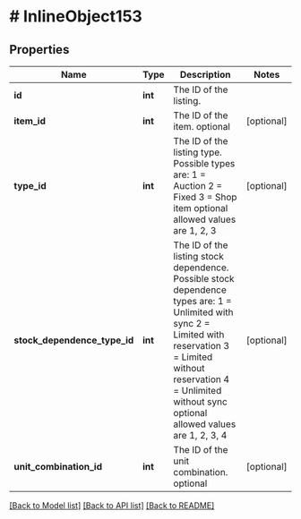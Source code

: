 # # InlineObject153

## Properties

Name | Type | Description | Notes
------------ | ------------- | ------------- | -------------
**id** | **int** | The ID of the listing. | 
**item_id** | **int** | The ID of the item. optional | [optional] 
**type_id** | **int** | The ID of the listing type. Possible types are:      1 &#x3D; Auction     2 &#x3D; Fixed     3 &#x3D; Shop item  optional allowed values are 1, 2, 3 | [optional] 
**stock_dependence_type_id** | **int** | The ID of the listing stock dependence. Possible stock dependence types are:      1 &#x3D; Unlimited with sync     2 &#x3D; Limited with reservation     3 &#x3D; Limited without reservation     4 &#x3D; Unlimited without sync  optional allowed values are 1, 2, 3, 4 | [optional] 
**unit_combination_id** | **int** | The ID of the unit combination. optional | [optional] 

[[Back to Model list]](../../README.md#documentation-for-models) [[Back to API list]](../../README.md#documentation-for-api-endpoints) [[Back to README]](../../README.md)



